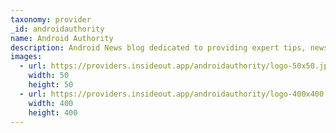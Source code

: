 ```yaml
---
taxonomy: provider
_id: androidauthority
name: Android Authority
description: Android News blog dedicated to providing expert tips, news, reviews, Android Phones, Android Apps, Android Tablet, Rooting & Howtos.
images:
  - url: https://providers.insideout.app/androidauthority/logo-50x50.jpg
    width: 50
    height: 50
  - url: https://providers.insideout.app/androidauthority/logo-400x400.jpg
    width: 400
    height: 400
---
```

